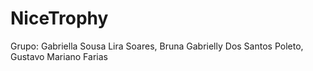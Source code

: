 # NiceTrophy
Grupo: Gabriella Sousa Lira Soares, Bruna Gabrielly Dos Santos Poleto, Gustavo Mariano Farias
